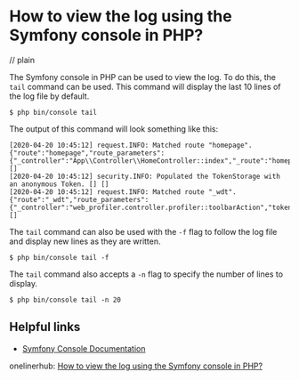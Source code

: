 # How to view the log using the Symfony console in PHP?
// plain

The Symfony console in PHP can be used to view the log. To do this, the `tail` command can be used. This command will display the last 10 lines of the log file by default.

```
$ php bin/console tail
```

The output of this command will look something like this:
```
[2020-04-20 10:45:12] request.INFO: Matched route "homepage". {"route":"homepage","route_parameters":{"_controller":"App\\Controller\\HomeController::index","_route":"homepage"},"request_uri":"http://localhost:8000/","method":"GET"} []
[2020-04-20 10:45:12] security.INFO: Populated the TokenStorage with an anonymous Token. [] []
[2020-04-20 10:45:12] request.INFO: Matched route "_wdt". {"route":"_wdt","route_parameters":{"_controller":"web_profiler.controller.profiler::toolbarAction","token":"f9f9f9","_route":"_wdt"},"request_uri":"http://localhost:8000/_wdt/f9f9f9","method":"GET"} []
```

The `tail` command can also be used with the `-f` flag to follow the log file and display new lines as they are written.

```
$ php bin/console tail -f
```

The `tail` command also accepts a `-n` flag to specify the number of lines to display.

```
$ php bin/console tail -n 20
```

## Helpful links
- [Symfony Console Documentation](https://symfony.com/doc/current/console.html)

onelinerhub: [How to view the log using the Symfony console in PHP?](https://onelinerhub.com/php-symfony-console/how-to-view-the-log-using-the-symfony-console-in-php)
